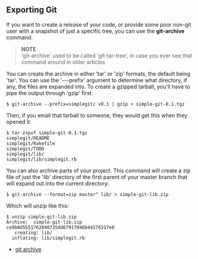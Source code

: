 <!--
SPDX-FileCopyrightText: 2008 Scott Chacon <schacon@gmail.com>

SPDX-License-Identifier: CC-BY-SA-3.0
-->

## Exporting Git

If you want to create a release of your code,
or provide some poor non-git user with a snapshot of just a specific tree,
you can use the **git-archive** command.

> **NOTE** \
'git-archive' used to be called 'git-tar-tree',
in case you ever see that command around in older articles

You can create the archive in either 'tar' or 'zip' formats,
the default being 'tar'.
You can use the '---prefix' argument to determine what directory,
if any,
the files are expanded into.
To create a gzipped tarball,
you'll have to pipe the output through 'gzip' first.

```shell
$ git-archive --prefix=simplegit/ v0.1 | gzip > simple-git-0.1.tgz
```

Then,
if you email that tarball to someone,
they would get this when they opened it:

```shell
$ tar zxpvf simple-git-0.1.tgz
simplegit/README
simplegit/Rakefile
simplegit/TODO
simplegit/lib/
simplegit/lib/simplegit.rb
```

You can also archive parts of your project.
This command will create a zip file of just the 'lib' directory
of the first parent of your master branch
that will expand out into the current directory:

```shell
$ git-archive --format=zip master^ lib/ > simple-git-lib.zip
```

Which will unzip like this:

```shell
$ unzip simple-git-lib.zip
Archive:  simple-git-lib.zip
ce9b0d5551762048735dd67917046b44176317e0
   creating: lib/
  inflating: lib/simplegit.rb
```

- [git archive](http://www.kernel.org/pub/software/scm/git/docs/git-archive.html)
